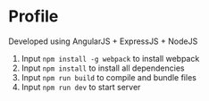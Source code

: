 # Profile
Developed using AngularJS + ExpressJS + NodeJS
1. Input <code>npm install -g webpack</code> to install webpack
2. Input <code>npm install</code> to install all dependencies
3. Input <code>npm run build</code> to compile and bundle files
4. Input <code>npm run dev</code> to start server
